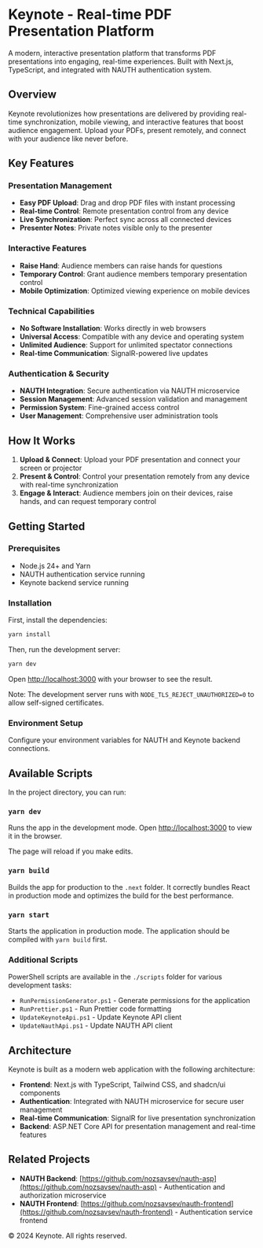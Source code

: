 # Keynote - Real-time PDF Presentation Platform

A modern, interactive presentation platform that transforms PDF presentations into engaging, real-time experiences. Built with Next.js, TypeScript, and integrated with NAUTH authentication system.

## Overview

Keynote revolutionizes how presentations are delivered by providing real-time synchronization, mobile viewing, and interactive features that boost audience engagement. Upload your PDFs, present remotely, and connect with your audience like never before.

## Key Features

### Presentation Management

- **Easy PDF Upload**: Drag and drop PDF files with instant processing
- **Real-time Control**: Remote presentation control from any device
- **Live Synchronization**: Perfect sync across all connected devices
- **Presenter Notes**: Private notes visible only to the presenter

### Interactive Features

- **Raise Hand**: Audience members can raise hands for questions
- **Temporary Control**: Grant audience members temporary presentation control
- **Mobile Optimization**: Optimized viewing experience on mobile devices

### Technical Capabilities

- **No Software Installation**: Works directly in web browsers
- **Universal Access**: Compatible with any device and operating system
- **Unlimited Audience**: Support for unlimited spectator connections
- **Real-time Communication**: SignalR-powered live updates

### Authentication & Security

- **NAUTH Integration**: Secure authentication via NAUTH microservice
- **Session Management**: Advanced session validation and management
- **Permission System**: Fine-grained access control
- **User Management**: Comprehensive user administration tools

## How It Works

1. **Upload & Connect**: Upload your PDF presentation and connect your screen or projector
2. **Present & Control**: Control your presentation remotely from any device with real-time synchronization
3. **Engage & Interact**: Audience members join on their devices, raise hands, and can request temporary control

## Getting Started

### Prerequisites

- Node.js 24+ and Yarn
- NAUTH authentication service running
- Keynote backend service running

### Installation

First, install the dependencies:

```bash
yarn install
```

Then, run the development server:

```bash
yarn dev
```

Open [http://localhost:3000](http://localhost:3000) with your browser to see the result.

Note: The development server runs with `NODE_TLS_REJECT_UNAUTHORIZED=0` to allow self-signed certificates.

### Environment Setup

Configure your environment variables for NAUTH and Keynote backend connections.

## Available Scripts

In the project directory, you can run:

### `yarn dev`

Runs the app in the development mode.
Open [http://localhost:3000](http://localhost:3000) to view it in the browser.

The page will reload if you make edits.

### `yarn build`

Builds the app for production to the `.next` folder.
It correctly bundles React in production mode and optimizes the build for the best performance.

### `yarn start`

Starts the application in production mode. The application should be compiled with `yarn build` first.

### Additional Scripts

PowerShell scripts are available in the `./scripts` folder for various development tasks:

- `RunPermissionGenerator.ps1` - Generate permissions for the application
- `RunPrettier.ps1` - Run Prettier code formatting
- `UpdateKeynoteApi.ps1` - Update Keynote API client
- `UpdateNauthApi.ps1` - Update NAUTH API client

## Architecture

Keynote is built as a modern web application with the following architecture:

- **Frontend**: Next.js with TypeScript, Tailwind CSS, and shadcn/ui components
- **Authentication**: Integrated with NAUTH microservice for secure user management
- **Real-time Communication**: SignalR for live presentation synchronization
- **Backend**: ASP.NET Core API for presentation management and real-time features

## Related Projects

- **NAUTH Backend**: [https://github.com/nozsavsev/nauth-asp](https://github.com/nozsavsev/nauth-asp) - Authentication and authorization microservice
- **NAUTH Frontend**: [https://github.com/nozsavsev/nauth-frontend](https://github.com/nozsavsev/nauth-frontend) - Authentication service frontend

© 2024 Keynote. All rights reserved.
